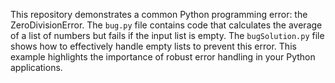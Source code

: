 This repository demonstrates a common Python programming error: the ZeroDivisionError. The `bug.py` file contains code that calculates the average of a list of numbers but fails if the input list is empty.  The `bugSolution.py` file shows how to effectively handle empty lists to prevent this error. This example highlights the importance of robust error handling in your Python applications.